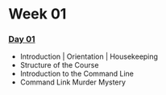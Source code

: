 # Week 01

### [Day 01](day-01.md)

* Introduction \| Orientation \| Housekeeping
* Structure of the Course
* Introduction to the Command Line
* Command Link Murder Mystery

